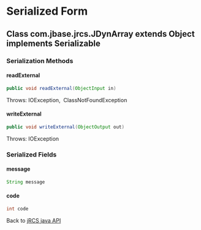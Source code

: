 # Serialized Form

<PageHeader />

## Class com.jbase.jrcs.JDynArray extends Object implements Serializable

### Serialization Methods

#### readExternal

``` java
public void readExternal(ObjectInput in)  
```

Throws: IOException,  ClassNotFoundException

#### writeExternal

``` java
public void writeExternal(ObjectOutput out)
```

Throws: IOException

### Serialized Fields

#### message

``` java
String message
```

#### code

``` java
int code
```

Back to [jRCS java API](./../README.md)
